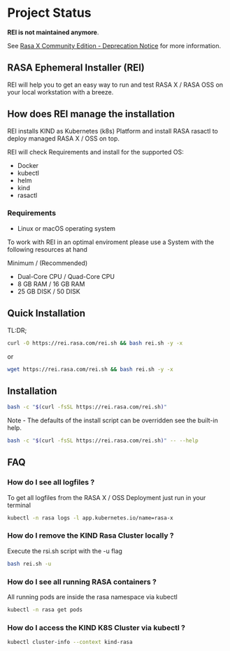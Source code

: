 # Project Status

**REI is not maintained anymore**.

See [Rasa X Community Edition - Deprecation Notice](https://forum.rasa.com/t/changes-to-the-rasa-x-community-edition-free-version/53650) for more information.

## RASA Ephemeral Installer (REI)

REI will help you to get an easy way to run and test RASA X / RASA OSS on your local workstation with a breeze.

## How does REI manage the installation

REI installs KIND as Kubernetes (k8s) Platform and install RASA rasactl to deploy managed RASA X / OSS on top.

REI will check Requirements and install for the supported OS:

- Docker
- kubectl
- helm
- kind
- rasactl

### Requirements

- Linux or macOS operating system

To work with REI in an optimal enviroment please use a System with the following resources at hand

Minimum / (Recommended)

- Dual-Core CPU / Quad-Core CPU
- 8 GB RAM / 16 GB RAM
- 25 GB DISK / 50 DISK

## Quick Installation
TL:DR;

```bash
curl -O https://rei.rasa.com/rei.sh && bash rei.sh -y -x
```

or

```bash
wget https://rei.rasa.com/rei.sh && bash rei.sh -y -x
```

## Installation

```bash
bash -c "$(curl -fsSL https://rei.rasa.com/rei.sh)"
```

Note - The defaults of the install script can be overridden see the built-in help.

```bash
bash -c "$(curl -fsSL https://rei.rasa.com/rei.sh)" -- --help
```

## FAQ

### How do I see all logfiles ?

To get all logfiles from the RASA X / OSS Deployment just run in your terminal

```bash
kubectl -n rasa logs -l app.kubernetes.io/name=rasa-x
```

### How do I remove the KIND Rasa Cluster locally ?

Execute the rsi.sh script with the -u flag

```bash
bash rei.sh -u
```

### How do I see all running RASA containers ?

All running pods are inside the rasa namespace via kubectl

```bash
kubectl -n rasa get pods
```

### How do I access the KIND K8S Cluster via kubectl ?

```bash
kubectl cluster-info --context kind-rasa

```
